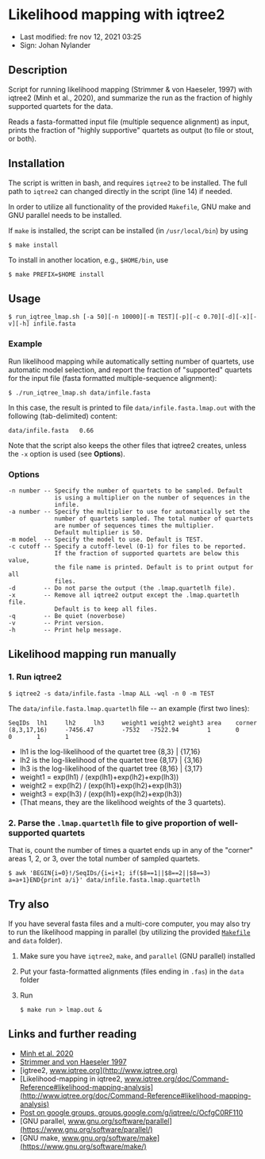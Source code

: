 # Likelihood mapping with iqtree2

- Last modified: fre nov 12, 2021  03:25
- Sign: Johan Nylander


## Description

Script for running likelihood mapping (Strimmer & von Haeseler, 1997) with
iqtree2 (Minh et al., 2020), and summarize the run as the fraction of highly
supported quartets for the data.

Reads a fasta-formatted input file (multiple sequence alignment) as input,
prints the fraction of "highly supportive" quartets as output (to file or
stout, or both).

## Installation

The script is written in bash, and requires `iqtree2` to be installed.
The full path to `iqtree2` can changed directly in the script (line 14) if needed.

In order to utilize all functionality of the provided `Makefile`, GNU make and
GNU parallel needs to be installed.

If `make` is installed, the script can be installed (in `/usr/local/bin`) by using

    $ make install

To install in another location, e.g., `$HOME/bin`, use

    $ make PREFIX=$HOME install


## Usage

    $ run_iqtree_lmap.sh [-a 50][-n 10000][-m TEST][-p][-c 0.70][-d][-x][-v][-h] infile.fasta


### Example

Run likelihood mapping while automatically setting number of quartets, use
automatic model selection, and report the fraction of "supported" quartets for
the input file (fasta formatted multiple-sequence alignment):

    $ ./run_iqtree_lmap.sh data/infile.fasta

In this case, the result is printed to file `data/infile.fasta.lmap.out` with
the following (tab-delimited) content:

    data/infile.fasta	0.66

Note that the script also keeps the other files that iqtree2 creates, unless
the `-x` option is used (see **Options**).


### Options

    -n number -- Specify the number of quartets to be sampled. Default
                 is using a multiplier on the number of sequences in the
                 infile.
    -a number -- Specify the multiplier to use for automatically set the
                 number of quartets sampled. The total number of quartets
                 are number of sequences times the multiplier.
                 Default multiplier is 50.
    -m model  -- Specify the model to use. Default is TEST.
    -c cutoff -- Specify a cutoff-level (0-1) for files to be reported.
                 If the fraction of supported quartets are below this value,
                 the file name is printed. Default is to print output for all
                 files.
    -d        -- Do not parse the output (the .lmap.quartetlh file).
    -x        -- Remove all iqtree2 output except the .lmap.quartetlh file.
                 Default is to keep all files.
    -q        -- Be quiet (noverbose)
    -v        -- Print version.
    -h        -- Print help message.


## Likelihood mapping run manually


### 1. Run iqtree2

    $ iqtree2 -s data/infile.fasta -lmap ALL -wql -n 0 -m TEST

The `data/infile.fasta.lmap.quartetlh` file -- an example (first two lines):

    SeqIDs  lh1     lh2     lh3     weight1 weight2 weight3 area    corner
    (8,3,17,16)     -7456.47        -7532   -7522.94        1       0       0       1       1

- lh1 is the log-likelihood of the quartet tree {8,3} | {17,16}
- lh2 is the log-likelihood of the quartet tree {8,17} | {3,16}
- lh3 is the log-likelihood of the quartet tree {8,16} | {3,17}
- weight1 = exp(lh1) / (exp(lh1)+exp(lh2)+exp(lh3))
- weight2 = exp(lh2) / (exp(lh1)+exp(lh2)+exp(lh3))
- weight3 = exp(lh3) / (exp(lh1)+exp(lh2)+exp(lh3))
- (That means, they are the likelihood weights of the 3 quartets).


### 2. Parse the `.lmap.quartetlh` file to give proportion of well-supported quartets

That is, count the number of times a quartet ends up in any of the "corner"
areas 1, 2, or 3, over the total number of sampled quartets.

    $ awk 'BEGIN{i=0}!/SeqIDs/{i=i+1; if($8==1||$8==2||$8==3) a=a+1}END{print a/i}' data/infile.fasta.lmap.quartetlh


## Try also

If you have several fasta files and a multi-core computer, you may also try to
run the likelihood mapping in parallel (by utilizing the provided
[`Makefile`](Makefile) and `data` folder).

1. Make sure you have `iqtree2`, `make`, and `parallel` (GNU parallel)
   installed
2. Put your fasta-formatted alignments (files ending in `.fas`) in the `data`
   folder
4. Run

       $ make run > lmap.out &


## Links and further reading

- [Minh et al. 2020](https://academic.oup.com/mbe/article/37/5/1530/5721363)
- [Strimmer and von Haeseler 1997](doc/Strimmer_von_Haeseler_1997.pdf)
- [igtree2, www.iqtree.org](http://www.iqtree.org)
- [Likelihood-mapping in iqtree2, www.iqtree.org/doc/Command-Reference#likelihood-mapping-analysis](http://www.iqtree.org/doc/Command-Reference#likelihood-mapping-analysis)
- [Post on google groups, groups.google.com/g/iqtree/c/OcfgC0RF110](https://groups.google.com/g/iqtree/c/OcfgC0RF110)
- [GNU parallel, www.gnu.org/software/parallel](https://www.gnu.org/software/parallel/)
- [GNU make, www.gnu.org/software/make](https://www.gnu.org/software/make/)

